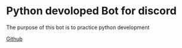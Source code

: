 # Python devoloped Bot for discord

The purpose of this bot is to practice python development


[Github](http://github.com/dfeliz)
